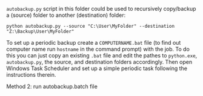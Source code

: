 ``autobackup.py`` script in this folder could be used to recursively copy/backup a (source) folder
to another (destination) folder:
```
python autobackup.py --source "C:\User\MyFolder" --destination "Z:\Backup\User\MyFolder"
```

To set up a periodic backup create a ``COMPUTERNAME.bat`` file (to find out computer name run
``hostname`` in the command prompt) with the job. To do this you can just copy an existing
``.bat`` file and edit the pathes to ``python.exe``, ``autobackup.py``, the source, and
destination folders accordingly. Then open Windows Task Scheduler and set up a simple
periodic task following the instructions therein.

Method 2: run autobackup.batch file